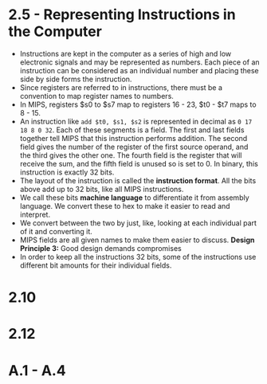 # 2.5 - Representing Instructions in the Computer
- Instructions are kept in the computer as a series of high and low electronic signals and may be represented as numbers. Each piece of an instruction can be considered as an individual number and placing these side by side forms the instruction.
- Since registers are referred to in instructions, there must be a convention to map register names to numbers.
- In MIPS, registers $s0 to $s7 map to registers 16 - 23, $t0 - $t7 maps to 8 - 15.
- An instruction like `add $t0, $s1, $s2` is represented in decimal as `0 17 18 8 0 32`. Each of these segments is a field. The first and last fields together tell MIPS that this instruction performs addition. The second field gives the number of the register of the first source operand, and the third gives the other one. The fourth field is the register that will receive the sum, and the fifth field is unused so is set to 0. In binary, this instruction is exactly 32 bits.
- The layout of the instruction is called the **instruction format**. All the bits above add up to 32 bits, like all MIPS instructions.
- We call these bits **machine language** to differentiate it from assembly language. We convert these to hex to make it easier to read and interpret.
- We convert between the two by just, like, looking at each individual part of it and converting it.
- MIPS fields are all given names to make them easier to discuss.
**Design Principle 3:** Good design demands compromises
- In order to keep all the instructions 32 bits, some of the instructions use different bit amounts for their individual fields.

# 2.10

# 2.12

# A.1 - A.4
